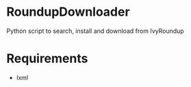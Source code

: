 RoundupDownloader
=================

Python script to search, install and download from IvyRoundup

Requirements
============
* lxml
